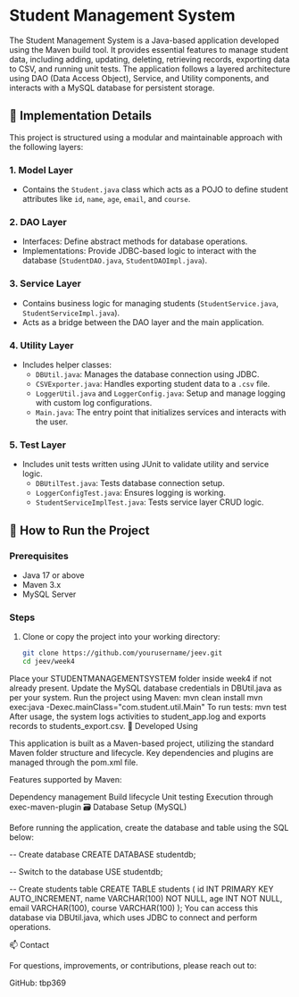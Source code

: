 
# Student Management System

The Student Management System is a Java-based application developed using the Maven build tool. It provides essential features to manage student data, including adding, updating, deleting, retrieving records, exporting data to CSV, and running unit tests. The application follows a layered architecture using DAO (Data Access Object), Service, and Utility components, and interacts with a MySQL database for persistent storage.

## 🔧 Implementation Details

This project is structured using a modular and maintainable approach with the following layers:

### 1. Model Layer
- Contains the `Student.java` class which acts as a POJO to define student attributes like `id`, `name`, `age`, `email`, and `course`.

### 2. DAO Layer
- Interfaces: Define abstract methods for database operations.
- Implementations: Provide JDBC-based logic to interact with the database (`StudentDAO.java`, `StudentDAOImpl.java`).

### 3. Service Layer
- Contains business logic for managing students (`StudentService.java`, `StudentServiceImpl.java`).
- Acts as a bridge between the DAO layer and the main application.

### 4. Utility Layer
- Includes helper classes:
  - `DBUtil.java`: Manages the database connection using JDBC.
  - `CSVExporter.java`: Handles exporting student data to a `.csv` file.
  - `LoggerUtil.java` and `LoggerConfig.java`: Setup and manage logging with custom log configurations.
  - `Main.java`: The entry point that initializes services and interacts with the user.

### 5. Test Layer
- Includes unit tests written using JUnit to validate utility and service logic.
  - `DBUtilTest.java`: Tests database connection setup.
  - `LoggerConfigTest.java`: Ensures logging is working.
  - `StudentServiceImplTest.java`: Tests service layer CRUD logic.

## 🚀 How to Run the Project

### Prerequisites
- Java 17 or above
- Maven 3.x
- MySQL Server

### Steps

1. Clone or copy the project into your working directory:
   ```bash
   git clone https://github.com/yourusername/jeev.git
   cd jeev/week4
Place your STUDENTMANAGEMENTSYSTEM folder inside week4 if not already present.
Update the MySQL database credentials in DBUtil.java as per your system.
Run the project using Maven:
mvn clean install
mvn exec:java -Dexec.mainClass="com.student.util.Main"
To run tests:
mvn test
After usage, the system logs activities to student_app.log and exports records to students_export.csv.
🧪 Developed Using

This application is built as a Maven-based project, utilizing the standard Maven folder structure and lifecycle. Key dependencies and plugins are managed through the pom.xml file.

Features supported by Maven:

Dependency management
Build lifecycle
Unit testing
Execution through exec-maven-plugin
🗃️ Database Setup (MySQL)

Before running the application, create the database and table using the SQL below:

-- Create database
CREATE DATABASE studentdb;

-- Switch to the database
USE studentdb;

-- Create students table
CREATE TABLE students (
    id INT PRIMARY KEY AUTO_INCREMENT,
    name VARCHAR(100) NOT NULL,
    age INT NOT NULL,
    email VARCHAR(100),
    course VARCHAR(100)
);
You can access this database via DBUtil.java, which uses JDBC to connect and perform operations.

📫 Contact

For questions, improvements, or contributions, please reach out to:

GitHub: tbp369

